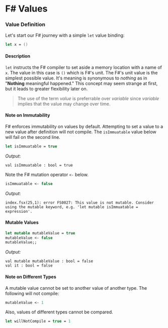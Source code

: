 # F# Values

### Value Definition
Let's start our F# journey with a simple `let` value binding:

```fsharp
let x = ()
```


#### Description
`let` instructs the F# compiler to set aside a memory location with a name of `x`.  The value in this case is `()` which is F#'s unit.  The F#'s unit value is the simplest possible value.  It's meaning is synonymous to *nothing* as in "**Nothing** meaningful happened."  This concept may seem strange at first, but it leads to greater flexibility later on.

> The use of the term *value* is preferrable over *variable* since *variable* implies that the value may change over time.

#### Note on Immutability
F# enforces immutability on values by default.  Attempting to set a value to a new value after definition will not compile.  The `isImmuatable` value below will fail on the second line.

```fsharp
let isImmuatable = true
```



*Output*:
```console
val isImmuatable : bool = true
```

Note the F# mutation operator `<-` below.

```fsharp
isImmuatable <- false
```

*Output*:
```console
index.fsx(25,1): error FS0027: This value is not mutable. Consider using the mutable keyword, e.g. 'let mutable isImmuatable = expression'.
``` 



#### Mutable Values

```fsharp
let mutable mutableValue = true
mutableValue <- false
mutableValue;;
```

*Output:*
```console
val mutable mutableValue : bool = false
val it : bool = false
```



#### Note on Different Types
A mutable value cannot be set to another value of another type.  The following will not compile:

```fsharp
mutableValue <- 1
```

Also, values of different types cannot be compared.
```fsharp
let willNotCompile = true = 1
```




